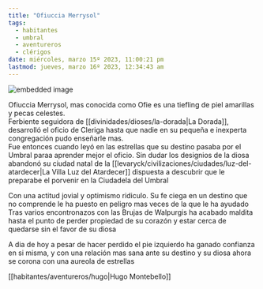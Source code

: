 ```yaml
---
title: "Ofiuccia Merrysol"
tags:
  - habitantes
  - umbral
  - aventureros
  - clérigos
date: miércoles, marzo 15º 2023, 11:00:21 pm
lastmod: jueves, marzo 16º 2023, 12:34:43 am
---
```


![embedded image](https://assets.legendkeeper.com/a375b8a3-bd82-4cfa-9ee1-4f29ce41f87d.png "Attachment")

Ofiuccia Merrysol, mas conocida como Ofie es una tiefling de piel amarillas y pecas celestes.  
Ferbiente seguidora de [[divinidades/dioses/la-dorada|La Dorada]], desarrolló el oficio de Cleriga hasta que nadie en su pequeña e inexperta congregación pudo enseñarle mas.  
Fue entonces cuando leyó en las estrellas que su destino pasaba por el Umbral paraa aprender mejor el oficio. Sin dudar los designios de la diosa abandonó su ciudad natal de la [[levaryck/civilizaciones/ciudades/luz-del-atardecer|La Villa Luz del Atardecer]] dispuesta a descubrir que le preparabe el porvenir en la Ciudadela del Umbral  

Con una actitud jovial y optimismo ridiculo. Su fe ciega en un destino que no comprende le ha puesto en peligro mas veces de la que le ha ayudado  
Tras varios encontronazos con las Brujas de Walpurgis ha acabado maldita hasta el punto de perder propiedad de su corazón y estar cerca de quedarse sin el favor de su diosa  
  
A dia de hoy a pesar de hacer perdido el pie izquierdo ha ganado confianza en si misma, y con una relación mas sana ante su destino y su diosa ahora se corona con una aureola de estrellas

[[habitantes/aventureros/hugo|Hugo Montebello]]